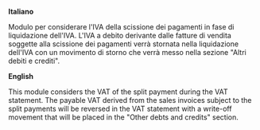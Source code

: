 **Italiano**

Modulo per considerare l'IVA della scissione dei pagamenti in fase di liquidazione
dell'IVA. L'IVA a debito derivante dalle fatture di vendita soggette alla scissione dei
pagamenti verrà stornata nella liquidazione dell'IVA con un movimento di storno che
verrà messo nella sezione "Altri debiti e crediti".

**English**

This module considers the VAT of the split payment during the VAT statement. The payable
VAT derived from the sales invoices subject to the split payments will be reversed in
the VAT statement with a write-off movement that will be placed in the "Other debts and
credits" section.

